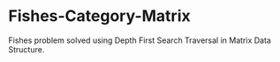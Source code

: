 # Fishes-Category-Matrix
Fishes problem solved using Depth First Search Traversal in Matrix Data Structure.
